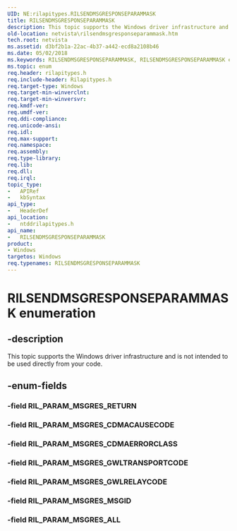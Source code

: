 ```yaml
---
UID: NE:rilapitypes.RILSENDMSGRESPONSEPARAMMASK
title: RILSENDMSGRESPONSEPARAMMASK
description: This topic supports the Windows driver infrastructure and is not intended to be used directly from your code.
old-location: netvista\rilsendmsgresponseparammask.htm
tech.root: netvista
ms.assetid: d3bf2b1a-22ac-4b37-a442-ecd8a2108b46
ms.date: 05/02/2018
ms.keywords: RILSENDMSGRESPONSEPARAMMASK, RILSENDMSGRESPONSEPARAMMASK enumeration [Network Drivers Starting with Windows Vista], RIL_PARAM_MSGRES_ALL, RIL_PARAM_MSGRES_CDMACAUSECODE, RIL_PARAM_MSGRES_CDMAERRORCLASS, RIL_PARAM_MSGRES_GWLRELAYCODE, RIL_PARAM_MSGRES_GWLTRANSPORTCODE, RIL_PARAM_MSGRES_MSGID, netvista.rilsendmsgresponseparammask, ntddrilapitypes/RILSENDMSGRESPONSEPARAMMASK, ntddrilapitypes/RIL_PARAM_MSGRES_ALL, ntddrilapitypes/RIL_PARAM_MSGRES_CDMACAUSECODE, ntddrilapitypes/RIL_PARAM_MSGRES_CDMAERRORCLASS, ntddrilapitypes/RIL_PARAM_MSGRES_GWLRELAYCODE, ntddrilapitypes/RIL_PARAM_MSGRES_GWLTRANSPORTCODE, ntddrilapitypes/RIL_PARAM_MSGRES_MSGID
ms.topic: enum
req.header: rilapitypes.h
req.include-header: Rilapitypes.h
req.target-type: Windows
req.target-min-winverclnt: 
req.target-min-winversvr: 
req.kmdf-ver: 
req.umdf-ver: 
req.ddi-compliance: 
req.unicode-ansi: 
req.idl: 
req.max-support: 
req.namespace: 
req.assembly: 
req.type-library: 
req.lib: 
req.dll: 
req.irql: 
topic_type:
-	APIRef
-	kbSyntax
api_type:
-	HeaderDef
api_location:
-	ntddrilapitypes.h
api_name:
-	RILSENDMSGRESPONSEPARAMMASK
product:
- Windows
targetos: Windows
req.typenames: RILSENDMSGRESPONSEPARAMMASK
---
```


# RILSENDMSGRESPONSEPARAMMASK enumeration


## -description


This topic supports the Windows driver infrastructure and is not intended to be used directly from your code.


## -enum-fields




### -field RIL_PARAM_MSGRES_RETURN


### -field RIL_PARAM_MSGRES_CDMACAUSECODE


### -field RIL_PARAM_MSGRES_CDMAERRORCLASS


### -field RIL_PARAM_MSGRES_GWLTRANSPORTCODE


### -field RIL_PARAM_MSGRES_GWLRELAYCODE


### -field RIL_PARAM_MSGRES_MSGID


### -field RIL_PARAM_MSGRES_ALL

